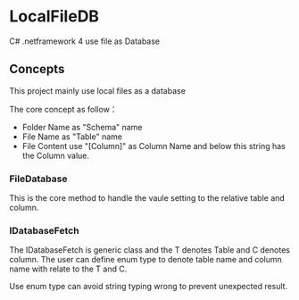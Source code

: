 # LocalFileDB
C# .netframework 4 use file as Database

## Concepts
This project mainly use local files as a database

The core concept as follow：
- Folder Name as "Schema" name
- File Name as "Table" name
- File Content use "[Column]" as Column Name and below this string has the Column value.
### FileDatabase
This is the core method to handle the vaule setting to the relative table and column.

### IDatabaseFetch
The IDatabaseFetch is generic class and the T denotes Table and C denotes column.
The user can define enum type to denote table name and column name with relate to the T and C.

Use enum type can avoid string typing wrong to prevent unexpected result.

